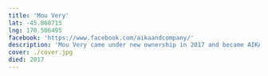 ```yaml
---
title: 'Mou Very'
lat: -45.868715
lng: 170.506495
facebook: 'https://www.facebook.com/aikaandcompany/'
description: 'Mou Very came under new ownership in 2017 and became AIKA+CO, then Indigo Room in 2021.'
cover: ./cover.jpg
died: 2017
---
```

